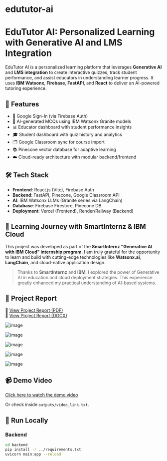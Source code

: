 # edututor-ai

# EduTutor AI: Personalized Learning with Generative AI and LMS Integration

EduTutor AI is a personalized learning platform that leverages **Generative AI** and **LMS integration** to create interactive quizzes, track student performance, and assist educators in understanding learner progress. It uses **IBM Watsonx**, **Firebase**, **FastAPI**, and **React** to deliver an AI-powered tutoring experience.

## 🚀 Features

- 🔐 Google Sign-In (via Firebase Auth)
- 🧠 AI-generated MCQs using IBM Watsonx Granite models
- 📊 Educator dashboard with student performance insights
- 🎓 Student dashboard with quiz history and analytics
- 🗂️ Google Classroom sync for course import
- 📚 Pinecone vector database for adaptive learning
- ☁️ Cloud-ready architecture with modular backend/frontend

## 🛠️ Tech Stack

- **Frontend**: React.js (Vite), Firebase Auth
- **Backend**: FastAPI, Pinecone, Google Classroom API
- **AI**: IBM Watsonx LLMs (Granite series via LangChain)
- **Database**: Firebase Firestore, Pinecone DB
- **Deployment**: Vercel (Frontend), Render/Railway (Backend)

## 🧠 Learning Journey with SmartInternz & IBM Cloud

This project was developed as part of the **SmartInternz "Generative AI with IBM Cloud" internship program**. I am truly grateful for the opportunity to learn and build with cutting-edge technologies like **Watsonx.ai**, **LangChain**, and cloud-native application design.

> Thanks to **SmartInternz** and **IBM**, I explored the power of Generative AI in education and cloud deployment strategies. This experience greatly enhanced my practical understanding of AI-based systems.

## 📄 Project Report

📄 [View Project Report (PDF)](https://github.com/HarshaVardhanVukkum/edututor-ai/raw/main/documents/EduTutor_AI_Project_Report.pdf)  
📝 [View Project Report (DOCX)](https://github.com/HarshaVardhanVukkum/edututor-ai/raw/main/documents/EduTutor_AI_Project_Report.docx)



![image](https://github.com/user-attachments/assets/3e28f9cf-ad4c-4e4a-9f9c-1ec31a11a6cc)


![image](https://github.com/user-attachments/assets/02c9f339-39d7-4aef-b4ae-3e4705d3da2e)



![image](https://github.com/user-attachments/assets/a8ed3ad7-2568-4d5c-8726-5f9146fc4979)



![image](https://github.com/user-attachments/assets/daa4bdee-4012-4d24-bdcd-169046a575bf)



![image](https://github.com/user-attachments/assets/35a60972-1eeb-4925-9a53-2ba2ccefbe65)




## 📹 Demo Video

[Click here to watch the demo video](https://drive.google.com/file/d/17hPAl9_O368-lNvAsQW_3JBmxL7JBrMa/view?usp=sharing)

Or check inside `outputs/video_link.txt`.

## 🧪 Run Locally 

### Backend
```bash
cd backend
pip install -r ../requirements.txt
uvicorn main:app --reload






